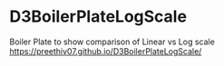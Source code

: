 # D3BoilerPlateLogScale
Boiler Plate to show comparison of Linear vs Log scale
https://preethiv07.github.io/D3BoilerPlateLogScale/
